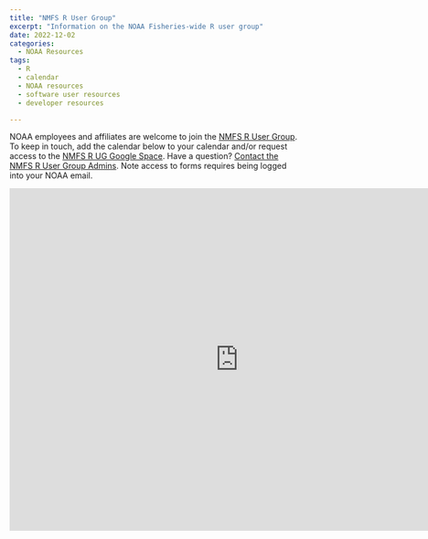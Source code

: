 ```yaml
---
title: "NMFS R User Group"
excerpt: "Information on the NOAA Fisheries-wide R user group"
date: 2022-12-02
categories:
  - NOAA Resources
tags:
  - R
  - calendar
  - NOAA resources
  - software user resources
  - developer resources

---
```


NOAA employees and affiliates are welcome to join the [NMFS R User Group](https://nmfs-opensci.github.io/NMFS-R-UG/). To keep in touch, add the calendar below to your calendar and/or request access to the [NMFS R UG Google Space](https://forms.gle/u4pQcgFgD4GUUdeY8). Have a question? [Contact the NMFS R User Group Admins](https://forms.gle/gch6ojNJrdqFAkYr6). Note access to forms requires being logged into your NOAA email.

<iframe src="https://calendar.google.com/calendar/embed?src=noaa.gov_60rfn7ml9rpchl63vs4af9n018%40group.calendar.google.com&ctz=America%2FNew_York" style="border: 0" width="800" height="600" frameborder="0" scrolling="no"></iframe>